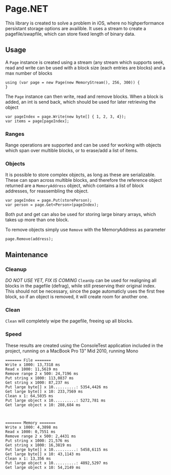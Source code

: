 Page.NET
========

This library is created to solve a problem in iOS, where no highperformance persistant storage options are availible. It uses a stream to create a pagefile/swapfile, which can store fixed length of binary data.

## Usage
A ``Page`` instance is created using a stream (any stream which supports seek, read and write can be used with a block size (each entries are blocks) and a max number of blocks

	using (var page = new Page(new MemoryStream(), 256, 300)) {
	}

The ``Page`` instance can then write, read and remove blocks. When a block is added, an int is send back, which should be used for later retrieving the object

	var pageIndex = page.Write(new byte[] { 1, 2, 3, 4});
	var items = page[pageIndex];

### Ranges
Range operations are supported and can be used for working with objects which span over multible blocks, or to erase/add a list of items.

### Objects
It is possible to store complex objects, as long as these are serializable. These can span across multible blocks, and therefore the reference object returned are a ``MemoryAddress`` object, which contains a list of block addresses, for reassembling the object.

	var pageIndex = page.Put(storePerson);
	var person = page.Get<Person>(pageIndex);

Both put and get can also be used for storing large binary arrays, which takes up more than one block.

To remove objects simply use ``Remove`` with the MemoryAddress as parameter

	page.Remove(address);

Maintenance
----------------

### Cleanup
*DO NOT USE YET, FIX IS COMING*
``CleanUp`` can be used for realigning all blocks in the pagefile (defrag), while still preserving their original index. This should not be necessary, since the page automaticly uses the first free block, so if an object is removed, it will create room for another one. 

### Clean
``Clean`` will completely wipe the pagefile, freeing up all blocks.

### Speed
These results are created using the ConsoleTest application included in the project, running on a MacBook Pro 13” Mid 2010, running Mono

	======= File =======
	Write x 1000: 13,7318 ms
	Read x 1000: 11,5619 ms
	Remove range 2 x 500: 24,7196 ms
	Put string x 1000: 113,0837 ms
	Get string x 1000: 87,237 ms
	Put large byte[] x 10..........: 5354,4426 ms
	Get large byte[] x 10: 233,7569 ms
	Clean x 1: 64,5035 ms
	Put large object x 10..........: 5272,781 ms
	Get large object x 10: 288,684 ms
	
	
	
	======= Memory =======
	Write x 1000: 4,3898 ms
	Read x 1000: 0,7551 ms
	Remove range 2 x 500: 2,4431 ms
	Put string x 1000: 21,576 ms
	Get string x 1000: 16,3819 ms
	Put large byte[] x 10..........: 5458,6115 ms
	Get large byte[] x 10: 43,1143 ms
	Clean x 1: 13,356 ms
	Put large object x 10..........: 4892,5297 ms
	Get large object x 10: 54,2149 ms